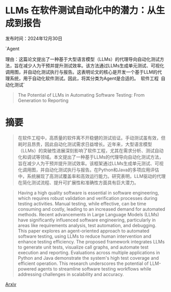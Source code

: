 # LLMs 在软件测试自动化中的潜力：从生成到报告

发布时间：2024年12月30日

`Agent

理由：这篇论文提出了一种基于大型语言模型（LLMs）的代理导向自动化测试方法，旨在减少人为干预并提升测试效率。该方法通过LLMs生成单元测试、可视化调用图，并自动化测试执行与报告。这表明论文的核心是开发一个基于LLM的代理系统，用于自动化软件测试。因此，将其分类为Agent是合适的。` `软件工程` `自动化测试`

> The Potential of LLMs in Automating Software Testing: From Generation to Reporting

# 摘要

> 在软件工程中，高质量的软件离不开稳健的测试验证。手动测试虽有效，但耗时且昂贵，因此自动化测试需求日益增长。近年来，大型语言模型（LLMs）的突破性进展深刻影响了软件工程，尤其在需求分析、测试自动化和调试等领域。本文提出了一种基于LLMs的代理导向自动化测试方法，旨在减少人为干预并提升测试效率。该框架通过LLMs生成单元测试、可视化调用图，并自动化测试执行与报告。在Python和Java的多项应用评估中，系统展现了高测试覆盖率和高效运行能力。研究表明，LLM驱动的代理在简化测试流程、提升可扩展性和准确性方面具有巨大潜力。

> Having a high quality software is essential in software engineering, which requires robust validation and verification processes during testing activities. Manual testing, while effective, can be time consuming and costly, leading to an increased demand for automated methods. Recent advancements in Large Language Models (LLMs) have significantly influenced software engineering, particularly in areas like requirements analysis, test automation, and debugging. This paper explores an agent-oriented approach to automated software testing, using LLMs to reduce human intervention and enhance testing efficiency. The proposed framework integrates LLMs to generate unit tests, visualize call graphs, and automate test execution and reporting. Evaluations across multiple applications in Python and Java demonstrate the system's high test coverage and efficient operation. This research underscores the potential of LLM-powered agents to streamline software testing workflows while addressing challenges in scalability and accuracy.

[Arxiv](https://arxiv.org/abs/2501.00217)